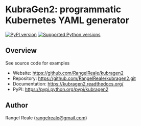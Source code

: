 # KubraGen2: programmatic Kubernetes YAML generator

[![PyPI version](https://img.shields.io/pypi/v/kubragen2.svg)](https://pypi.python.org/pypi/kubragen2/)
[![Supported Python versions](https://img.shields.io/pypi/pyversions/kubragen2.svg)](https://pypi.python.org/pypi/kubragen2/)

## Overview

See source code for examples

* Website: https://github.com/RangelReale/kubragen2
* Repository: https://github.com/RangelReale/kubragen2.git
* Documentation: https://kubragen2.readthedocs.org/
* PyPI: https://pypi.python.org/pypi/kubragen2

## Author

Rangel Reale (rangelreale@gmail.com)
